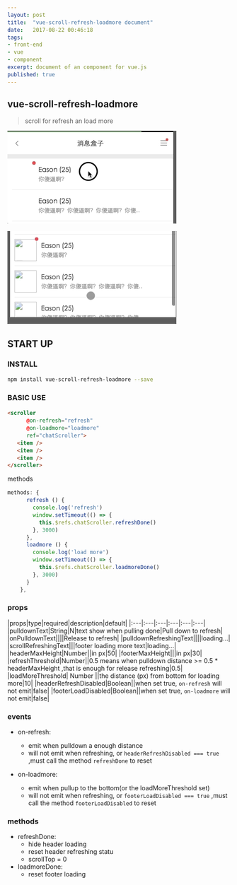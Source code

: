 ```yaml
---
layout: post
title:  "vue-scroll-refresh-loadmore document"
date:   2017-08-22 00:46:18
tags:
- front-end
- vue
- component
excerpt: document of an component for vue.js
published: true
---
```

## vue-scroll-refresh-loadmore
> scroll for refresh an load more

![](https://raw.githubusercontent.com/vincentmrlau/remote-image-store/master/vue-scroll-pulldown.gif)

![](https://raw.githubusercontent.com/vincentmrlau/remote-image-store/master/vue-scroll-pullup.gif)

## START UP
### INSTALL

```bash
npm install vue-scroll-refresh-loadmore --save
```

### BASIC USE

```HTML
<scroller
      @on-refresh="refresh"
      @on-loadmore="loadmore"
      ref="chatScroller">
   <item />
   <item />
   <item />
</scroller>

```

methods

```javascript
methods: {
      refresh () {
        console.log('refresh')
        window.setTimeout(() => {
          this.$refs.chatScroller.refreshDone()
        }, 3000)
      },
      loadmore () {
        console.log('load more')
        window.setTimeout(() => {
          this.$refs.chatScroller.loadmoreDone()
        }, 3000)
      }
    },
```

### props

|props|type|required|description|default|
|:---|:---|:---|:---|:---|:---|
|pulldownText|String|N|text show when pulling done|Pull down to refresh|
|onPulldownText||||Release to refresh|
|pulldownRefreshingText||||loading...|
|scrollRefreshingText|||footer loading more text|loading...|
|headerMaxHeight|Number||in px|50|
|footerMaxHeight|||in px|30|
|refreshThreshold|Number||0.5 means when pulldown distance >= 0.5 * headerMaxHeight ,that is enough for release refreshing|0.5|
|loadMoreThreshold| Number ||the distance (px) from bottom for loading more|10|
|headerRefreshDisabled|Boolean||when set true, `on-refresh` will not emit|false|
|footerLoadDisabled|Boolean||when set true, `on-loadmore` will not emit|false|

### events

* on-refresh:
	* emit when pulldown a enough distance
	* will not emit when refreshing, or `headerRefreshDisabled === true` ,must call the method `refreshDone` to reset

* on-loadmore:
	* emit when pullup to the bottom(or the loadMoreThreshold set)
	* will not emit when refreshing, or `footerLoadDisabled === true` ,must call the method `footerLoadDisabled` to reset

### methods

* refreshDone:
	* hide header loading
	* reset header refreshing statu
	* scrollTop = 0
* loadmoreDone:
	* reset footer loading